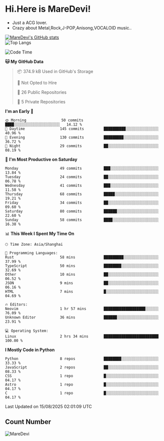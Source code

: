 # Hi.Here is MareDevi!

- Just a ACG lover.
- Crazy about Metal,Rock,J-POP,Anisong,VOCALOID music..

[![MareDevi's GitHub stats](https://github-readme-stats.vercel.app/api?username=MareDevi&show_icons=true&theme=algolia)](https://github.com/anuraghazra/github-readme-stats)  
![Top Langs](https://github-readme-stats.vercel.app/api/top-langs/?username=MareDevi&layout=compact&theme=algolia)

<!--START_SECTION:waka-->
![Code Time](http://img.shields.io/badge/Code%20Time-308%20hrs%2038%20mins-blue)

**🐱 My GitHub Data** 

> 📦 374.9 kB Used in GitHub's Storage 
 > 
> 🚫 Not Opted to Hire
 > 
> 📜 26 Public Repositories 
 > 
> 🔑 5 Private Repositories 
 > 
**I'm an Early 🐤** 

```text
🌞 Morning                50 commits          ████░░░░░░░░░░░░░░░░░░░░░   14.12 % 
🌆 Daytime                145 commits         ██████████░░░░░░░░░░░░░░░   40.96 % 
🌃 Evening                130 commits         █████████░░░░░░░░░░░░░░░░   36.72 % 
🌙 Night                  29 commits          ██░░░░░░░░░░░░░░░░░░░░░░░   08.19 % 
```
📅 **I'm Most Productive on Saturday** 

```text
Monday                   49 commits          ███░░░░░░░░░░░░░░░░░░░░░░   13.84 % 
Tuesday                  24 commits          ██░░░░░░░░░░░░░░░░░░░░░░░   06.78 % 
Wednesday                41 commits          ███░░░░░░░░░░░░░░░░░░░░░░   11.58 % 
Thursday                 68 commits          █████░░░░░░░░░░░░░░░░░░░░   19.21 % 
Friday                   34 commits          ██░░░░░░░░░░░░░░░░░░░░░░░   09.60 % 
Saturday                 80 commits          ██████░░░░░░░░░░░░░░░░░░░   22.60 % 
Sunday                   58 commits          ████░░░░░░░░░░░░░░░░░░░░░   16.38 % 
```


📊 **This Week I Spent My Time On** 

```text
🕑︎ Time Zone: Asia/Shanghai

💬 Programming Languages: 
Rust                     58 mins             █████████░░░░░░░░░░░░░░░░   37.99 % 
TypeScript               50 mins             ████████░░░░░░░░░░░░░░░░░   32.69 % 
Other                    10 mins             ██░░░░░░░░░░░░░░░░░░░░░░░   06.52 % 
JSON                     9 mins              ██░░░░░░░░░░░░░░░░░░░░░░░   06.16 % 
HTML                     7 mins              █░░░░░░░░░░░░░░░░░░░░░░░░   04.69 % 

🔥 Editors: 
Neovim                   1 hr 57 mins        ███████████████████░░░░░░   76.09 % 
Unknown Editor           36 mins             ██████░░░░░░░░░░░░░░░░░░░   23.91 % 

💻 Operating System: 
Linux                    2 hrs 34 mins       █████████████████████████   100.00 % 
```

**I Mostly Code in Python** 

```text
Python                   8 repos             ████████░░░░░░░░░░░░░░░░░   33.33 % 
JavaScript               2 repos             ██░░░░░░░░░░░░░░░░░░░░░░░   08.33 % 
CSS                      1 repo              █░░░░░░░░░░░░░░░░░░░░░░░░   04.17 % 
Astro                    1 repo              █░░░░░░░░░░░░░░░░░░░░░░░░   04.17 % 
C                        1 repo              █░░░░░░░░░░░░░░░░░░░░░░░░   04.17 % 
```




 Last Updated on 15/08/2025 02:01:09 UTC
<!--END_SECTION:waka-->

## Count Number
![MareDevi](https://count.getloli.com/get/@maredevi?theme=moebooru-h)  

<!---
MareDevi/MareDevi is a ✨ special ✨ repository because its `README.md` (this file) appears on your GitHub profile.
You can click the Preview link to take a look at your changes.
--->
